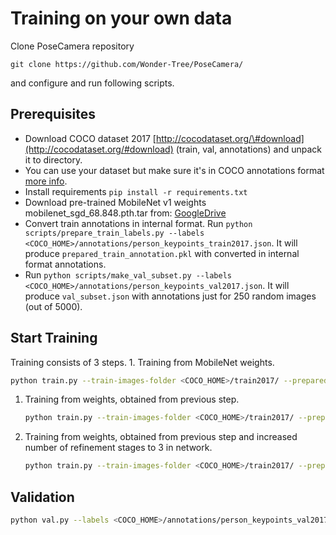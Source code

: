 # Training on your own data

Clone PoseCamera repository

```text
git clone https://github.com/Wonder-Tree/PoseCamera/
```

and configure and run following scripts.

## Prerequisites

* Download COCO dataset 2017 [http://cocodataset.org/\#download](http://cocodataset.org/#download) \(train, val, annotations\) and unpack it to  directory.
* You can use your dataset but make sure it's in COCO annotations format [more info](https://www.immersivelimit.com/tutorials/create-coco-annotations-from-scratch#:~:text=The%20COCO%20bounding%20box%20format,other%20annotations%20in%20the%20dataset). 
* Install requirements `pip install -r requirements.txt`
* Download pre-trained MobileNet v1 weights mobilenet\_sgd\_68.848.pth.tar from: [GoogleDrive](https://drive.google.com/file/d/18Ya27IAhILvBHqV_tDp0QjDFvsNNy-hv/view?usp=sharing)
* Convert train annotations in internal format. Run `python scripts/prepare_train_labels.py --labels <COCO_HOME>/annotations/person_keypoints_train2017.json`. It will produce `prepared_train_annotation.pkl` with converted in internal format annotations.
* Run `python scripts/make_val_subset.py --labels <COCO_HOME>/annotations/person_keypoints_val2017.json`. It will produce `val_subset.json` with annotations just for 250 random images \(out of 5000\).

## Start Training

Training consists of 3 steps. 1. Training from MobileNet weights.

```bash
python train.py --train-images-folder <COCO_HOME>/train2017/ --prepared-train-labels prepared_train_annotation.pkl --val-labels val_subset.json --val-images-folder <COCO_HOME>/val2017/ --checkpoint-path <path_to>/mobilenet_sgd_68.848.pth.tar --from-mobilenet
```

1. Training from weights, obtained from previous step.

   ```bash
   python train.py --train-images-folder <COCO_HOME>/train2017/ --prepared-train-labels prepared_train_annotation.pkl --val-labels val_subset.json --val-images-folder <COCO_HOME>/val2017/ --checkpoint-path <path_to>/checkpoint_iter_420000.pth --weights-only
   ```

2. Training from weights, obtained from previous step and increased number of refinement stages to 3 in network.

   ```bash
   python train.py --train-images-folder <COCO_HOME>/train2017/ --prepared-train-labels prepared_train_annotation.pkl --val-labels val_subset.json --val-images-folder <COCO_HOME>/val2017/ --checkpoint-path <path_to>/checkpoint_iter_280000.pth --weights-only --num-refinement-stages 3
   ```

## Validation

```bash
python val.py --labels <COCO_HOME>/annotations/person_keypoints_val2017.json --images-folder <COCO_HOME>/val2017 --checkpoint-path <CHECKPOINT>
```

